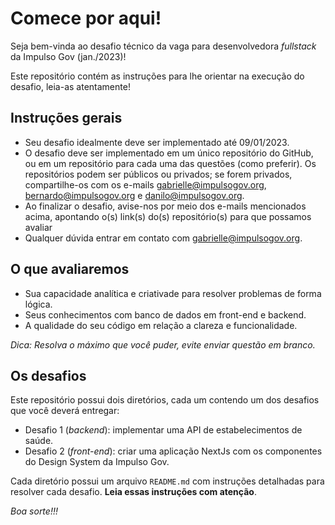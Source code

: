 # Comece por aqui!

Seja bem-vinda ao desafio técnico da vaga para desenvolvedora *fullstack* da Impulso Gov (jan./2023)!

Este repositório contém as instruções para lhe orientar na execução do desafio, leia-as atentamente!

## Instruções gerais

- Seu desafio idealmente deve ser implementado até 09/01/2023.
- O desafio deve ser implementado em um único repositório do GitHub, ou em um
repositório para cada uma das questões (como preferir). Os repositórios podem
ser públicos ou privados; se forem privados, compartilhe-os com os e-mails
<gabrielle@impulsogov.org>, <bernardo@impulsogov.org> e <danilo@impulsogov.org>.
- Ao finalizar o desafio, avise-nos por meio dos e-mails mencionados acima,
apontando o(s) link(s) do(s) repositório(s) para que possamos avaliar
- Qualquer dúvida entrar em contato com <gabrielle@impulsogov.org>.

## O que avaliaremos

- Sua capacidade analítica e criativade para resolver problemas de forma
lógica.
- Seus conhecimentos com banco de dados em front-end e backend.
- A qualidade do seu código em relação a clareza e funcionalidade.

*Dica: Resolva o máximo que você puder, evite enviar questão em branco.*

## Os desafios

Este repositório possui dois diretórios, cada um contendo um dos desafios que
você deverá entregar:

- Desafio 1 (*backend*): implementar uma API de estabelecimentos de saúde.
- Desafio 2 (*front-end*): criar uma aplicação NextJs com os componentes do Design
System da Impulso Gov.

Cada diretório possui um arquivo `README.md` com instruções detalhadas para
resolver cada desafio. **Leia essas instruções com atenção**.

*Boa sorte!!!*
